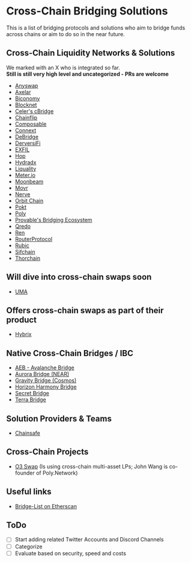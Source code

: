 # Cross-Chain Bridging Solutions

This is a list of bridging protocols and solutions who aim to bridge funds across chains or aim to do so in the near future.

## Cross-Chain Liquidity Networks & Solutions

We marked with an X who is integrated so far.  
**Still is still very high level and uncategorized - PRs are welcome**

- [Anyswap](https://anyswap.exchange/)
- [Axelar](https://axelar.network/)
- [Biconomy](http://biconomy.io/)
- [Blocknet](https://blocknet.co/)
- [Celer's cBridge](https://cbridge.celer.network/)
- [Chainflip](https://chainflip.io/)
- [Composable](https://www.composable.finance/)
- [Connext](https://connext.network/)
- [DeBridge](https://debridge.finance/)
- [DerversiFi](https://www.deversifi.com/)
- [EXFIL](https://exfil.finance/)
- [Hop](https://hop.exchange/)
- [Hydradx](https://hydradx.io)
- [Liquality](https://liquality.io/)
- [Meter.io](https://meter.io)
- [Moonbeam](https://moonbeam.network/)
- [Movr](https://www.movr.network/)
- [Nerve](https://nerve.network)
- [Orbit Chain](https://orbitchain.io/)
- [Pokt](https://www.pokt.network/)
- [Poly](https://bridge.poly.network/)
- [Provable's Bridging Ecosystem](https://github.com/provable-things)
- [Qredo](https://www.qredo.com/)
- [Ren](https://renproject.io/)
- [RouterProtocol](https://routerprotocol.com)
- [Rubic](https://rubic.exchange/)
- [Sifchain](https://sifchain.finance/)
- [Thorchain](https://thorchain.org/)

## Will dive into cross-chain swaps soon
- [UMA](https://umaproject.org/)

## Offers cross-chain swaps as part of their product
- [Hybrix](https://hybrix.io/)

## Native Cross-Chain Bridges / IBC

- [AEB - Avalanche Bridge](https://aeb.xyz/)
- [Aurora Bridge (NEAR)](https://aurora.dev/)
- [Gravity Bridge (Cosmos)](https://gravitybridge.althea.net/)
- [Horizon Harmony Bridge](https://bridge.harmony.one/)
- [Secret Bridge](https://bridge.scrt.network/)
- [Terra Bridge](https://bridge.terra.money/)

## Solution Providers & Teams
- [Chainsafe](https://chainsafe.io/)

## Cross-Chain Projects
- [O3 Swap](https://o3swap.com/) (Is using cross-chain multi-asset LPs; John Wang is co-founder of Poly.Network)

## Useful links
- [Bridge-List on Etherscan](https://etherscan.io/accounts/label/bridge)


## ToDo
- [ ] Start adding related Twitter Accounts and Discord Channels
- [ ] Categorize
- [ ] Evaluate based on security, speed and costs
